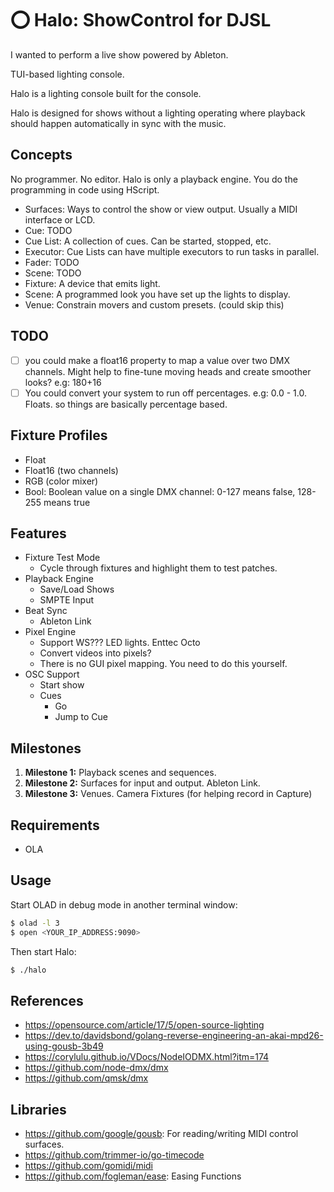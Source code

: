 # ⭕️ Halo: ShowControl for DJSL

I wanted to perform a live show powered by Ableton.

TUI-based lighting console.

Halo is a lighting console built for the console.

Halo is designed for shows without a lighting operating where playback should happen automatically in sync with the music.

## Concepts

No programmer. No editor. Halo is only a playback engine. You do the programming in code using HScript.

 * Surfaces: Ways to control the show or view output. Usually a MIDI interface or LCD.
 * Cue: TODO
 * Cue List: A collection of cues. Can be started, stopped, etc.
 * Executor: Cue Lists can have multiple executors to run tasks in parallel.
 * Fader: TODO
 * Scene: TODO
 * Fixture: A device that emits light.
 * Scene: A programmed look you have set up the lights to display.
 * Venue: Constrain movers and custom presets. (could skip this)

## TODO

 - [ ] you could make a float16 property to map a value over two DMX channels. Might help to fine-tune moving heads and create smoother looks? e.g: 180+16
 - [ ] You could convert your system to run off percentages. e.g: 0.0 - 1.0. Floats. so things are basically percentage based.

## Fixture Profiles

 * Float
 * Float16 (two channels)
 * RGB (color mixer)
 * Bool: Boolean value on a single DMX channel: 0-127 means false, 128-255 means true

## Features

 * Fixture Test Mode
   * Cycle through fixtures and highlight them to test patches.
 * Playback Engine
   * Save/Load Shows
   * SMPTE Input
 * Beat Sync
   * Ableton Link
 * Pixel Engine
   * Support WS??? LED lights. Enttec Octo
   * Convert videos into pixels?
   * There is no GUI pixel mapping. You need to do this yourself.
 * OSC Support
   * Start show
   * Cues
     * Go
     * Jump to Cue

## Milestones

1. **Milestone 1:** Playback scenes and sequences.
2. **Milestone 2:** Surfaces for input and output. Ableton Link.
3. **Milestone 3:** Venues. Camera Fixtures (for helping record in Capture)

## Requirements

 * OLA

## Usage

Start OLAD in debug mode in another terminal window:

```bash
$ olad -l 3
$ open <YOUR_IP_ADDRESS:9090>
```

Then start Halo:

```bash
$ ./halo
```

## References

 * https://opensource.com/article/17/5/open-source-lighting
 * https://dev.to/davidsbond/golang-reverse-engineering-an-akai-mpd26-using-gousb-3b49
 * https://corylulu.github.io/VDocs/NodeIODMX.html?itm=174
 * https://github.com/node-dmx/dmx
 * https://github.com/qmsk/dmx

## Libraries

 * https://github.com/google/gousb: For reading/writing MIDI control surfaces.
 * https://github.com/trimmer-io/go-timecode
 * https://github.com/gomidi/midi
 * https://github.com/fogleman/ease: Easing Functions

